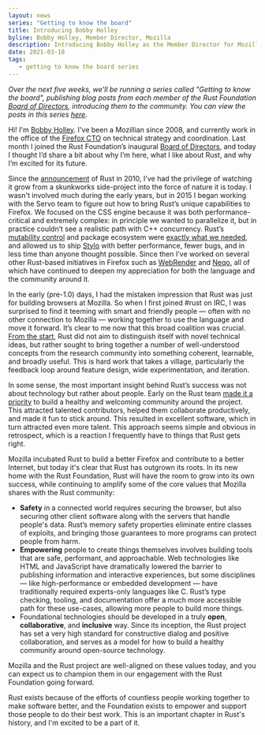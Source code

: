 ```yaml
---
layout: news
series: "Getting to know the board"
title: Introducing Bobby Holley
byline: Bobby Holley, Member Director, Mozilla
description: Introducing Bobby Holley as the Member Director for Mozilla. Part of the "Getting to know the board" series.
date: 2021-03-18
tags:
   - getting to know the board series
---
```


_Over the next five weeks, we'll be running a series called "Getting to know the board", publishing blog posts from each member of the Rust Foundation [Board of Directors](/board), introducing them to the community. You can view the posts in this series [here](/tags/getting%20to%20know%20the%20board%20series/)._


Hi! I'm [Bobby Holley](https://bholley.net/about/). I've been a Mozillian since 2008, and currently work in the office of the [Firefox CTO](https://www.mozilla.org/en-US/about/leadership/#eric-rescorla) on technical strategy and coordination. Last month I joined the Rust Foundation’s inaugural [Board of Directors](https://foundation.rust-lang.org/board/), and today I thought I’d share a bit about why I’m here, what I like about Rust, and why I’m excited for its future.

Since the [announcement](http://venge.net/graydon/talks/intro-talk-2.pdf) of Rust in 2010, I've had the privilege of watching it grow from a skunkworks side-project into the force of nature it is today. I wasn't involved much during the early years, but in 2015 I began working with the Servo team to figure out how to bring Rust’s unique capabilities to Firefox. We focused on the CSS engine because it was both performance-critical and extremely complex: in principle we wanted to parallelize it, but in practice couldn’t see a realistic path with C++ concurrency. Rust’s [mutability control](https://blog.rust-lang.org/2015/04/10/Fearless-Concurrency.html) and package ecosystem were [exactly what we needed](https://www.youtube.com/watch?t=220&v=UN_iIExdB9Q), and allowed us to ship [Stylo](https://bholley.net/blog/2017/stylo.html) with better performance, fewer bugs, and in less time than anyone thought possible. Since then I’ve worked on several other Rust-based initiatives in Firefox such as [WebRender](https://hacks.mozilla.org/2017/10/the-whole-web-at-maximum-fps-how-webrender-gets-rid-of-jank/) and [Neqo](https://github.com/mozilla/neqo/), all of which have continued to deepen my appreciation for both the language and the community around it.

In the early (pre-1.0) days, I had the mistaken impression that Rust was just for building browsers at Mozilla. So when I first joined #rust on IRC, I was surprised to find it teeming with smart and friendly people — often with no other connection to Mozilla — working together to use the language and move it forward. It’s clear to me now that this broad coalition was crucial. [From the start](http://venge.net/graydon/talks/intro-talk-2.pdf#page=6), Rust did not aim to distinguish itself with novel technical ideas, but rather sought to bring together a number of well-understood concepts from the research community into something coherent, learnable, and broadly useful. This is hard work that takes a village, particularly the feedback loop around feature design, wide experimentation, and iteration.

In some sense, the most important insight behind Rust’s success was not about technology but rather about people. Early on the Rust team [made it a priority](https://www.reddit.com/r/rust/comments/6ewjt5/question_about_rusts_odd_code_of_conduct/didrult/) to build a healthy and welcoming community around the project. This attracted talented contributors, helped them collaborate productively, and made it fun to stick around. This resulted in excellent software, which in turn attracted even more talent. This approach seems simple and obvious in retrospect, which is a reaction I frequently have to things that Rust gets right.

Mozilla incubated Rust to build a better Firefox and contribute to a better Internet, but today it's clear that Rust has outgrown its roots. In its new home with the Rust Foundation, Rust will have the room to grow into its own success, while continuing to amplify some of the core values that Mozilla shares with the Rust community:



*   **Safety** in a connected world requires securing the browser, but also securing other client software along with the servers that handle people's data. Rust’s memory safety properties eliminate entire classes of exploits, and bringing those guarantees to more programs can protect people from harm.
*   **Empowering** people to create things themselves involves building tools that are safe, performant, and approachable. Web technologies like HTML and JavaScript have dramatically lowered the barrier to publishing information and interactive experiences, but some disciplines — like high-performance or embedded development — have traditionally required experts-only languages like C. Rust’s type checking, tooling, and documentation offer a much more accessible path for these use-cases, allowing more people to build more things.
*   Foundational technologies should be developed in a truly **open**, **collaborative**, and **inclusive** way. Since its inception, the Rust project has set a very high standard for constructive dialog and positive collaboration, and serves as a model for how to build a healthy community around open-source technology.

Mozilla and the Rust project are well-aligned on these values today, and you can expect us to champion them in our engagement with the Rust Foundation going forward.

Rust exists because of the efforts of countless people working together to make software better, and the Foundation exists to empower and support those people to do their best work. This is an important chapter in Rust's history, and I'm excited to be a part of it.

